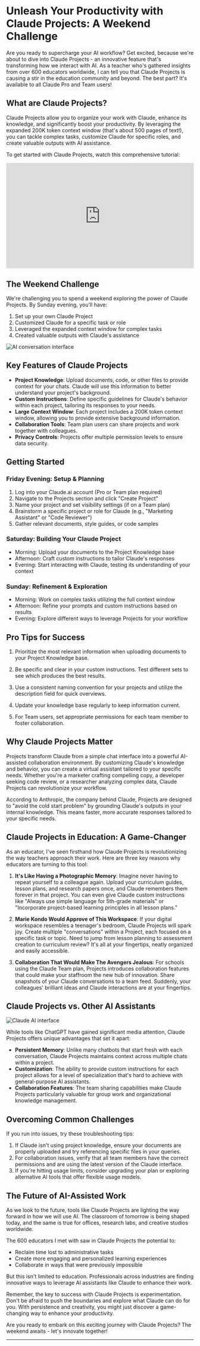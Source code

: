 # Unleash Your Productivity with Claude Projects: A Weekend Challenge

Are you ready to supercharge your AI workflow? Get excited, because we're about to dive into Claude Projects - an innovative feature that's transforming how we interact with AI. As a teacher who's gathered insights from over 600 educators worldwide, I can tell you that Claude Projects is causing a stir in the education community and beyond. The best part? It's available to all Claude Pro and Team users!

## What are Claude Projects?

Claude Projects allow you to organize your work with Claude, enhance its knowledge, and significantly boost your productivity. By leveraging the expanded 200K token context window (that's about 500 pages of text!), you can tackle complex tasks, customize Claude for specific roles, and create valuable outputs with AI assistance.

To get started with Claude Projects, watch this comprehensive tutorial:

<div style="position: relative; padding-bottom: 56.25%; height: 0; overflow: hidden; max-width: 100%;">
  <iframe 
    style="position: absolute; top: 0; left: 0; width: 100%; height: 100%;" 
    src="https://www.youtube.com/embed/oNAi8blLLk4" 
    title="YouTube video player" 
    frameborder="0" 
    allow="accelerometer; autoplay; clipboard-write; encrypted-media; gyroscope; picture-in-picture; web-share" 
    allowfullscreen>
  </iframe>
</div>

## The Weekend Challenge

We're challenging you to spend a weekend exploring the power of Claude Projects. By Sunday evening, you'll have:

1) Set up your own Claude Project
2) Customized Claude for a specific task or role
3) Leveraged the expanded context window for complex tasks
4) Created valuable outputs with Claude's assistance

![AI conversation interface](https://i.pcmag.com/imagery/articles/048vbwp4LSg04QXbD9wrQ85-1.fit_lim.size_1600x900.v1719431894.jpg)

## Key Features of Claude Projects

* **Project Knowledge**: Upload documents, code, or other files to provide context for your chats. Claude will use this information to better understand your project's background.
* **Custom Instructions**: Define specific guidelines for Claude's behavior within each project, tailoring its responses to your needs.
* **Large Context Window**: Each project includes a 200K token context window, allowing you to provide extensive background information.
* **Collaboration Tools**: Team plan users can share projects and work together with colleagues.
* **Privacy Controls**: Projects offer multiple permission levels to ensure data security.

## Getting Started

### Friday Evening: Setup & Planning

1. Log into your Claude.ai account (Pro or Team plan required)
2. Navigate to the Projects section and click "Create Project"
3. Name your project and set visibility settings (if on a Team plan)
4. Brainstorm a specific project or role for Claude (e.g., "Marketing Assistant" or "Code Reviewer")
5. Gather relevant documents, style guides, or code samples

### Saturday: Building Your Claude Project

- Morning: Upload your documents to the Project Knowledge base
- Afternoon: Craft custom instructions to tailor Claude's responses
- Evening: Start interacting with Claude, testing its understanding of your context

### Sunday: Refinement & Exploration

- Morning: Work on complex tasks utilizing the full context window
- Afternoon: Refine your prompts and custom instructions based on results
- Evening: Explore different ways to leverage Projects for your workflow

## Pro Tips for Success

1. Prioritize the most relevant information when uploading documents to your Project Knowledge base.

2. Be specific and clear in your custom instructions. Test different sets to see which produces the best results.

3. Use a consistent naming convention for your projects and utilize the description field for quick overviews.

4. Update your knowledge base regularly to keep information current.

5. For Team users, set appropriate permissions for each team member to foster collaboration.

## Why Claude Projects Matter

Projects transform Claude from a simple chat interface into a powerful AI-assisted collaboration environment. By customizing Claude's knowledge and behavior, you can create a virtual assistant tailored to your specific needs. Whether you're a marketer crafting compelling copy, a developer seeking code review, or a researcher analyzing complex data, Claude Projects can revolutionize your workflow.

According to Anthropic, the company behind Claude, Projects are designed to "avoid the cold start problem" by grounding Claude's outputs in your internal knowledge. This means faster, more accurate responses tailored to your specific needs.

## Claude Projects in Education: A Game-Changer

As an educator, I've seen firsthand how Claude Projects is revolutionizing the way teachers approach their work. Here are three key reasons why educators are turning to this tool:

1. **It's Like Having a Photographic Memory**: Imagine never having to repeat yourself to a colleague again. Upload your curriculum guides, lesson plans, and research papers once, and Claude remembers them forever in that project. You can even give Claude custom instructions like "Always use simple language for 5th-grade materials" or "Incorporate project-based learning principles in all lesson plans."

2. **Marie Kondo Would Approve of This Workspace**: If your digital workspace resembles a teenager's bedroom, Claude Projects will spark joy. Create multiple "conversations" within a Project, each focused on a specific task or topic. Need to jump from lesson planning to assessment creation to curriculum review? It's all at your fingertips, neatly organized and easily accessible.

3. **Collaboration That Would Make The Avengers Jealous**: For schools using the Claude Team plan, Projects introduces collaboration features that could make your staffroom the new hub of innovation. Share snapshots of your Claude conversations to a team feed. Suddenly, your colleagues' brilliant ideas and Claude interactions are at your fingertips.

## Claude Projects vs. Other AI Assistants

![Claude AI interface](https://www.testingcatalog.com/content/images/size/w2000/2024/06/screenshot-claude.ai-2024.06.25-18_00_24.png)


While tools like ChatGPT have gained significant media attention, Claude Projects offers unique advantages that set it apart:

- **Persistent Memory**: Unlike many chatbots that start fresh with each conversation, Claude Projects maintains context across multiple chats within a project.
- **Customization**: The ability to provide custom instructions for each project allows for a level of specialization that's hard to achieve with general-purpose AI assistants.
- **Collaboration Features**: The team sharing capabilities make Claude Projects particularly valuable for group work and organizational knowledge management.

## Overcoming Common Challenges

If you run into issues, try these troubleshooting tips:

1. If Claude isn't using project knowledge, ensure your documents are properly uploaded and try referencing specific files in your queries.
2. For collaboration issues, verify that all team members have the correct permissions and are using the latest version of the Claude interface.
3. If you're hitting usage limits, consider upgrading your plan or exploring alternative AI tools that offer flexible usage models.

## The Future of AI-Assisted Work

As we look to the future, tools like Claude Projects are lighting the way forward in how we will use AI. The classroom of tomorrow is being shaped today, and the same is true for offices, research labs, and creative studios worldwide.

The 600 educators I met with saw in Claude Projects the potential to:
- Reclaim time lost to administrative tasks
- Create more engaging and personalized learning experiences
- Collaborate in ways that were previously impossible

But this isn't limited to education. Professionals across industries are finding innovative ways to leverage AI assistants like Claude to enhance their work.

Remember, the key to success with Claude Projects is experimentation. Don't be afraid to push the boundaries and explore what Claude can do for you. With persistence and creativity, you might just discover a game-changing way to enhance your productivity.

Are you ready to embark on this exciting journey with Claude Projects? The weekend awaits - let's innovate together!

---

